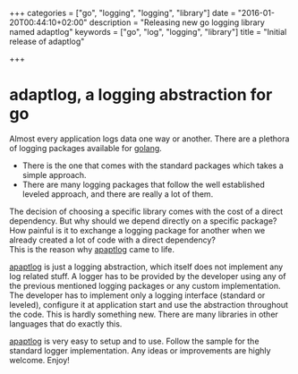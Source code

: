 +++
categories = ["go", "logging", "logging", "library"]
date = "2016-01-20T00:44:10+02:00"
description = "Releasing new go logging library named adaptlog"
keywords = ["go", "log", "logging", "library"]
title = "Initial release of adaptlog"

+++

# adaptlog, a logging abstraction for go

Almost every application logs data one way or another. There are a plethora of logging packages available for [golang](https://golang.org/).  

* There is the one that comes with the standard packages which takes a simple approach.  
* There are many logging packages that follow the well established leveled approach, and there are really a lot of them.

The decision of choosing a specific library comes with the cost of a direct dependency.
But why should we depend directly on a specific package?
How painful is it to exchange a logging package for another when we already created a lot of code with a direct dependency?  
This is the reason why [apaptlog](https://github.com/mantzas/adaptlog) came to life.  

[apaptlog](https://github.com/mantzas/adaptlog) is just a logging abstraction, which itself does not implement any log related stuff.
A logger has to be provided by the developer using any of the previous mentioned logging packages or any custom implementation.
The developer has to implement only a logging interface (standard or leveled), configure it at application start and use the abstraction throughout the code.
This is hardly something new. There are many libraries in other languages that do exactly this.

[apaptlog](https://github.com/mantzas/adaptlog) is very easy to setup and to use. Follow the sample for the standard logger implementation.
Any ideas or improvements are highly welcome. Enjoy!
